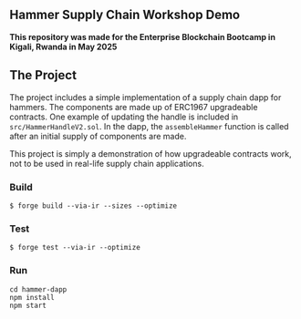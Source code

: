 ## Hammer Supply Chain Workshop Demo

**This repository was made for the Enterprise Blockchain Bootcamp in Kigali, Rwanda in May 2025**

## The Project

The project includes a simple implementation of a supply chain dapp for hammers. The components are made up of ERC1967 upgradeable contracts. One example of updating the handle is included in `src/HammerHandleV2.sol`. In the dapp, the `assembleHammer` function is called after an initial supply of components are made. 

This project is simply a demonstration of how upgradeable contracts work, not to be used in real-life supply chain applications.
### Build

```shell
$ forge build --via-ir --sizes --optimize
```

### Test

```shell
$ forge test --via-ir --optimize
```

### Run
```shell
cd hammer-dapp
npm install
npm start
```
